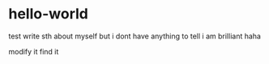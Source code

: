 # hello-world
test
write sth about myself
but i dont have anything to tell
i am brilliant haha


modify it find it
